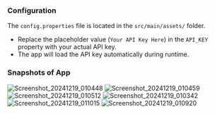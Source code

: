 ### Configuration
The `config.properties` file is located in the `src/main/assets/` folder.

- Replace the placeholder value (`Your API Key Here`) in the `API_KEY` property with your actual API key.
- The app will load the API key automatically during runtime.



### Snapshots of App
![Screenshot_20241219_010448](https://github.com/user-attachments/assets/5faac929-b5bc-453e-844f-fea9a6d9c7e6)
![Screenshot_20241219_010459](https://github.com/user-attachments/assets/0e2aae3f-787f-46c7-bf4f-177210c070d8)
![Screenshot_20241219_010512](https://github.com/user-attachments/assets/4bef3327-ecad-463b-95b3-6ac38a2537ce)
![Screenshot_20241219_010342](https://github.com/user-attachments/assets/237d21e1-28af-4015-975f-275dfe844d16)
![Screenshot_20241219_011015](https://github.com/user-attachments/assets/c4e635b2-3119-49ca-86c2-5b6d3611c05c)
![Screenshot_20241219_010920](https://github.com/user-attachments/assets/c83b58a1-11d6-4850-a91a-dba4d85b5f00)

